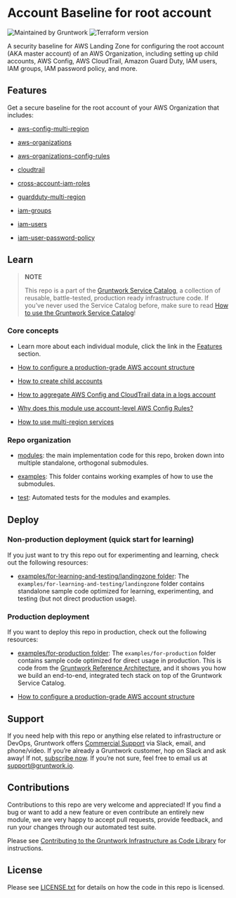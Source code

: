 # Account Baseline for root account

![Maintained by Gruntwork](https://img.shields.io/badge/maintained%20by-gruntwork.io-%235849a6.svg)
![Terraform version](https://img.shields.io/badge/tf-%3E%3D1.0.0-blue.svg)

A security baseline for AWS Landing Zone for configuring the root account (AKA master account) of an AWS Organization, including setting up
child accounts, AWS Config, AWS CloudTrail, Amazon Guard Duty, IAM users, IAM groups, IAM password policy, and more.

## Features

Get a secure baseline for the root account of your AWS Organization that includes:

- [aws-config-multi-region](https://github.com/gruntwork-io/terraform-aws-security/tree/master/modules/aws-config-multi-region)

- [aws-organizations](https://github.com/gruntwork-io/terraform-aws-security/tree/master/modules/aws-organizations)

- [aws-organizations-config-rules](https://github.com/gruntwork-io/terraform-aws-security/tree/master/modules/aws-organizations-config-rules)

- [cloudtrail](https://github.com/gruntwork-io/terraform-aws-security/tree/master/modules/cloudtrail)

- [cross-account-iam-roles](https://github.com/gruntwork-io/terraform-aws-security/tree/master/modules/cross-account-iam-roles)

- [guardduty-multi-region](https://github.com/gruntwork-io/terraform-aws-security/tree/master/modules/guardduty-multi-region)

- [iam-groups](https://github.com/gruntwork-io/terraform-aws-security/tree/master/modules/iam-groups)

- [iam-users](https://github.com/gruntwork-io/terraform-aws-security/tree/master/modules/iam-users)

- [iam-user-password-policy](https://github.com/gruntwork-io/terraform-aws-security/tree/master/modules/iam-user-password-policy)

## Learn

> **NOTE**
>
> This repo is a part of the [Gruntwork Service Catalog](https://github.com/gruntwork-io/terraform-aws-service-catalog/),
> a collection of reusable, battle-tested, production ready infrastructure code.
> If you’ve never used the Service Catalog before, make sure to read
> [How to use the Gruntwork Service Catalog](https://docs.gruntwork.io/reference/services/intro/overview)!

### Core concepts

- Learn more about each individual module, click the link in the [Features](#features) section.

- [How to configure a production-grade AWS account structure](https://gruntwork.io/guides/foundations/how-to-configure-production-grade-aws-account-structure/)

- [How to create child accounts](/core-concepts.md#creating-child-accounts)

- [How to aggregate AWS Config and CloudTrail data in a logs account](/core-concepts.md#aggregating-aws-config-and-cloudtrail-data-in-a-logs-account)

- [Why does this module use account-level AWS Config Rules?](/core-concepts.md#why-does-this-module-use-account-level-aws-config-rules)

- [How to use multi-region services](/core-concepts.md#how-to-use-multi-region-services)

### Repo organization

- [modules](/modules): the main implementation code for this repo, broken down into multiple standalone, orthogonal submodules.

- [examples](/examples): This folder contains working examples of how to use the submodules.

- [test](/test): Automated tests for the modules and examples.

## Deploy

### Non-production deployment (quick start for learning)

If you just want to try this repo out for experimenting and learning, check out the following resources:

- [examples/for-learning-and-testing/landingzone folder](/examples/for-learning-and-testing/landingzone): The
    `examples/for-learning-and-testing/landingzone` folder contains standalone sample code optimized for learning, experimenting, and
    testing (but not direct production usage).

### Production deployment

If you want to deploy this repo in production, check out the following resources:

- [examples/for-production folder](/examples/for-production): The `examples/for-production` folder contains sample
    code optimized for direct usage in production. This is code from the
    [Gruntwork Reference Architecture](https://gruntwork.io/reference-architecture/:), and it shows you how we build an
    end-to-end, integrated tech stack on top of the Gruntwork Service Catalog.

- [How to configure a production-grade AWS account structure](https://gruntwork.io/guides/foundations/how-to-configure-production-grade-aws-account-structure/)

## Support

If you need help with this repo or anything else related to infrastructure or DevOps, Gruntwork offers [Commercial Support](https://gruntwork.io/support/) via Slack, email, and phone/video. If you’re already a Gruntwork customer, hop on Slack and ask away! If not, [subscribe now](https://www.gruntwork.io/pricing/). If you’re not sure, feel free to email us at <support@gruntwork.io>.

## Contributions

Contributions to this repo are very welcome and appreciated! If you find a bug or want to add a new feature or even contribute an entirely new module, we are very happy to accept pull requests, provide feedback, and run your changes through our automated test suite.

Please see [Contributing to the Gruntwork Infrastructure as Code Library](https://gruntwork.io/guides/foundations/how-to-use-gruntwork-infrastructure-as-code-library/#contributing-to-the-gruntwork-infrastructure-as-code-library) for instructions.

## License

Please see [LICENSE.txt](/LICENSE.txt) for details on how the code in this repo is licensed.
